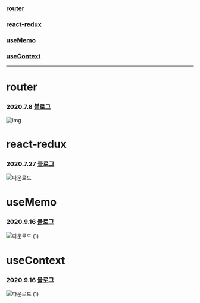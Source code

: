 ### [router ](#route)
### [react-redux ](#react-redux)
### [useMemo ](#useMemo)
### [useContext ](#useContext)
  
---

# router
### 2020.7.8 [블로그](https://dudghsx.tistory.com/11)  
![img](https://user-images.githubusercontent.com/63775931/99171390-f9170d00-274b-11eb-85f0-ba5ad85b5c1f.gif)
# react-redux
### 2020.7.27 [블로그](https://dudghsx.tistory.com/12)  
![다운로드](https://user-images.githubusercontent.com/63775931/99171401-1d72e980-274c-11eb-9058-3b431962a236.gif)
# useMemo
### 2020.9.16 [블로그](https://dudghsx.tistory.com/22)  
![다운로드 (1)](https://user-images.githubusercontent.com/63775931/99171430-5ad77700-274c-11eb-897b-d2211347aadd.gif)
# useContext
### 2020.9.16 [블로그](https://dudghsx.tistory.com/23)  
![다운로드 (1)](https://user-images.githubusercontent.com/63775931/99171430-5ad77700-274c-11eb-897b-d2211347aadd.gif)
